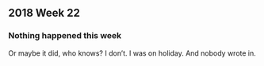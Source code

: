 ## 2018 Week 22

### Nothing happened this week

Or maybe it did, who knows? I don’t. I was on holiday. And nobody wrote in.